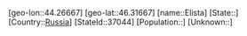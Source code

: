 ﻿---
location: [46.31667,44.26667]
type: City
tags:
- geo/City


SpocWebEntityId: 37066
isDeleted: false
confidential: public

---
[geo-lon::44.26667]
[geo-lat::46.31667]
[name::Elista]
[State::]
[Country::[Russia](geo/Continent/Europe/Russia.md)]
[StateId::37044]
[Population::]
[Unknown::]

